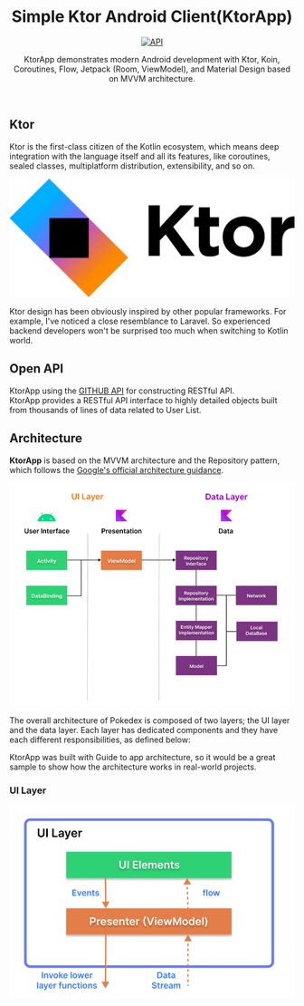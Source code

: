 <h1 align="center">Simple Ktor Android Client(KtorApp)</h1>

<p align="center">
  <a href="https://android-arsenal.com/api?level=21"><img alt="API" src="https://img.shields.io/badge/API-21%2B-brightgreen.svg?style=flat"/></a>
</p>

<p align="center">  
KtorApp demonstrates modern Android development with Ktor, Koin, Coroutines, Flow, Jetpack (Room, ViewModel), and Material Design based on MVVM architecture.
</p>
</br>

## Ktor

Ktor is the first-class citizen of the Kotlin ecosystem, which means deep integration with the language itself and all its features, like coroutines, sealed classes, multiplatform distribution, extensibility, and so on.

![architecture](readphoto/figurektor.jpg)

Ktor design has been obviously inspired by other popular frameworks. For example, I've noticed a close resemblance to Laravel. So experienced backend developers won't be surprised too much when switching to Kotlin world. <br>

## Open API

KtorApp using the [GITHUB API](https://api.github.com) for constructing RESTful API.<br>
KtorApp provides a RESTful API interface to highly detailed objects built from thousands of lines of data related to User List.

## Architecture
**KtorApp** is based on the MVVM architecture and the Repository pattern, which follows the [Google's official architecture guidance](https://developer.android.com/topic/architecture).

![architecture](readphoto/figure0.png)

The overall architecture of Pokedex is composed of two layers; the UI layer and the data layer. Each layer has dedicated components and they have each different responsibilities, as defined below:

KtorApp was built with Guide to app architecture, so it would be a great sample to show how the architecture works in real-world projects.

### UI Layer

![architecture](readphoto/figure2.png)
